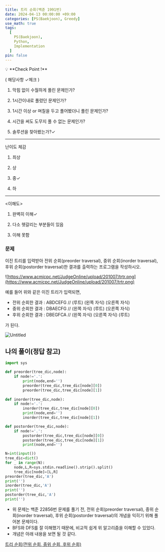 ```yaml
---
title: 트리 순회(백준 1991번)
date: 2024-04-13 00:00:00 +09:00
categories: [PS(Baekjoon), Greedy]
use_math: true
tags:
  [
    PS(Baekjoon),
    Python,
    Implementation
  ]
pin: false
---
```


<aside>
💡 **Check Point !**

( 해당사항 ✓체크 )

1. 막힘 없이 수월하게 풀린 문제인가?

2. 1시간이내로 풀렸던 문제인가?

3. 1시간 이상 or 며칠을 두고 풀어봤더니 풀린 문제인가?

4. 시간을 써도 도무지 풀 수 없는 문제인가?

5. 솔루션을 찾아봤는가?✓

---

난이도 체감

1. 최상

2. 상

3. 중✓

4. 하

---

<이해도>

1. 완벽히 이해✓

2. 다소 헷갈리는 부분들이 있음

3. 이해 못함

</aside>

### 문제

이진 트리를 입력받아 전위 순회(preorder traversal), 중위 순회(inorder traversal), 후위 순회(postorder traversal)한 결과를 출력하는 프로그램을 작성하시오.

![https://www.acmicpc.net/JudgeOnline/upload/201007/trtr.png](https://www.acmicpc.net/JudgeOnline/upload/201007/trtr.png)

예를 들어 위와 같은 이진 트리가 입력되면,

- 전위 순회한 결과 : ABDCEFG // (루트) (왼쪽 자식) (오른쪽 자식)
- 중위 순회한 결과 : DBAECFG // (왼쪽 자식) (루트) (오른쪽 자식)
- 후위 순회한 결과 : DBEGFCA // (왼쪽 자식) (오른쪽 자식) (루트)

가 된다.

![Untitled](https://github.com/gihuni99/gihuni99.github.io/assets/90080065/8b6a93f6-ff4c-4c2a-a77a-a3e5c9811f4d)

## 나의 풀이(정답 참고)

```python
import sys

def preorder(tree_dic,node):
    if node!='.':
        print(node,end='')
        preorder(tree_dic,tree_dic[node][0])
        preorder(tree_dic,tree_dic[node][1])
    
def inorder(tree_dic,node):
    if node!='.':
        inorder(tree_dic,tree_dic[node][0])
        print(node,end='')
        inorder(tree_dic,tree_dic[node][1])

def postorder(tree_dic,node):
    if node!='.':
        postorder(tree_dic,tree_dic[node][0])
        postorder(tree_dic,tree_dic[node][1])
        print(node,end='')

N=int(input())
tree_dic=dict()
for _ in range(N):
    node,L,R=sys.stdin.readline().strip().split()
    tree_dic[node]=[L,R]
preorder(tree_dic,'A')
print('')
inorder(tree_dic,'A')
print('')
postorder(tree_dic,'A')
print('')
```

- 위 문제는 백준 22856번 문제를 풀기 전, 전위 순회(preorder traversal), 중위 순회(inorder traversal), 후위 순회(postorder traversal)의 개념을 익히기 위해 풀어본 문제이다.
- BFS와 DFS를 잘 이해했기 때문에, 비교적 쉽게 위 알고리즘을 이해할 수 있었다.
- 개념은 아래 내용을 보면 될 것 같다.

[트리 순회(전위 순회, 중위 순회, 후위 순회)](https://withhamit.tistory.com/282)